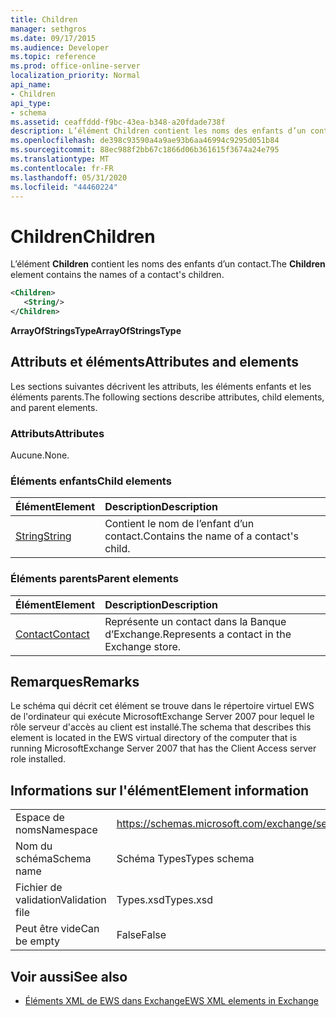 ```yaml
---
title: Children
manager: sethgros
ms.date: 09/17/2015
ms.audience: Developer
ms.topic: reference
ms.prod: office-online-server
localization_priority: Normal
api_name:
- Children
api_type:
- schema
ms.assetid: ceaffddd-f9bc-43ea-b348-a20fdade738f
description: L’élément Children contient les noms des enfants d’un contact.
ms.openlocfilehash: de398c93590a4a9ae93b6aa46994c9295d051b84
ms.sourcegitcommit: 88ec988f2bb67c1866d06b361615f3674a24e795
ms.translationtype: MT
ms.contentlocale: fr-FR
ms.lasthandoff: 05/31/2020
ms.locfileid: "44460224"
---
```

# <a name="children"></a><span data-ttu-id="857a5-103">Children</span><span class="sxs-lookup"><span data-stu-id="857a5-103">Children</span></span>

<span data-ttu-id="857a5-104">L’élément **Children** contient les noms des enfants d’un contact.</span><span class="sxs-lookup"><span data-stu-id="857a5-104">The **Children** element contains the names of a contact's children.</span></span> 
  
```xml
<Children>
   <String/>
</Children>
```

 <span data-ttu-id="857a5-105">**ArrayOfStringsType**</span><span class="sxs-lookup"><span data-stu-id="857a5-105">**ArrayOfStringsType**</span></span>
## <a name="attributes-and-elements"></a><span data-ttu-id="857a5-106">Attributs et éléments</span><span class="sxs-lookup"><span data-stu-id="857a5-106">Attributes and elements</span></span>

<span data-ttu-id="857a5-107">Les sections suivantes décrivent les attributs, les éléments enfants et les éléments parents.</span><span class="sxs-lookup"><span data-stu-id="857a5-107">The following sections describe attributes, child elements, and parent elements.</span></span>
  
### <a name="attributes"></a><span data-ttu-id="857a5-108">Attributs</span><span class="sxs-lookup"><span data-stu-id="857a5-108">Attributes</span></span>

<span data-ttu-id="857a5-109">Aucune.</span><span class="sxs-lookup"><span data-stu-id="857a5-109">None.</span></span>
  
### <a name="child-elements"></a><span data-ttu-id="857a5-110">Éléments enfants</span><span class="sxs-lookup"><span data-stu-id="857a5-110">Child elements</span></span>

|<span data-ttu-id="857a5-111">**Élément**</span><span class="sxs-lookup"><span data-stu-id="857a5-111">**Element**</span></span>|<span data-ttu-id="857a5-112">**Description**</span><span class="sxs-lookup"><span data-stu-id="857a5-112">**Description**</span></span>|
|:-----|:-----|
|[<span data-ttu-id="857a5-113">String</span><span class="sxs-lookup"><span data-stu-id="857a5-113">String</span></span>](string.md) <br/> |<span data-ttu-id="857a5-114">Contient le nom de l’enfant d’un contact.</span><span class="sxs-lookup"><span data-stu-id="857a5-114">Contains the name of a contact's child.</span></span>  <br/> |
   
### <a name="parent-elements"></a><span data-ttu-id="857a5-115">Éléments parents</span><span class="sxs-lookup"><span data-stu-id="857a5-115">Parent elements</span></span>

|<span data-ttu-id="857a5-116">**Élément**</span><span class="sxs-lookup"><span data-stu-id="857a5-116">**Element**</span></span>|<span data-ttu-id="857a5-117">**Description**</span><span class="sxs-lookup"><span data-stu-id="857a5-117">**Description**</span></span>|
|:-----|:-----|
|[<span data-ttu-id="857a5-118">Contact</span><span class="sxs-lookup"><span data-stu-id="857a5-118">Contact</span></span>](contact.md) <br/> |<span data-ttu-id="857a5-119">Représente un contact dans la Banque d’Exchange.</span><span class="sxs-lookup"><span data-stu-id="857a5-119">Represents a contact in the Exchange store.</span></span>  <br/> |
   
## <a name="remarks"></a><span data-ttu-id="857a5-120">Remarques</span><span class="sxs-lookup"><span data-stu-id="857a5-120">Remarks</span></span>

<span data-ttu-id="857a5-121">Le schéma qui décrit cet élément se trouve dans le répertoire virtuel EWS de l'ordinateur qui exécute MicrosoftExchange Server 2007 pour lequel le rôle serveur d'accès au client est installé.</span><span class="sxs-lookup"><span data-stu-id="857a5-121">The schema that describes this element is located in the EWS virtual directory of the computer that is running MicrosoftExchange Server 2007 that has the Client Access server role installed.</span></span>
  
## <a name="element-information"></a><span data-ttu-id="857a5-122">Informations sur l'élément</span><span class="sxs-lookup"><span data-stu-id="857a5-122">Element information</span></span>

|||
|:-----|:-----|
|<span data-ttu-id="857a5-123">Espace de noms</span><span class="sxs-lookup"><span data-stu-id="857a5-123">Namespace</span></span>  <br/> |https://schemas.microsoft.com/exchange/services/2006/types  <br/> |
|<span data-ttu-id="857a5-124">Nom du schéma</span><span class="sxs-lookup"><span data-stu-id="857a5-124">Schema name</span></span>  <br/> |<span data-ttu-id="857a5-125">Schéma Types</span><span class="sxs-lookup"><span data-stu-id="857a5-125">Types schema</span></span>  <br/> |
|<span data-ttu-id="857a5-126">Fichier de validation</span><span class="sxs-lookup"><span data-stu-id="857a5-126">Validation file</span></span>  <br/> |<span data-ttu-id="857a5-127">Types.xsd</span><span class="sxs-lookup"><span data-stu-id="857a5-127">Types.xsd</span></span>  <br/> |
|<span data-ttu-id="857a5-128">Peut être vide</span><span class="sxs-lookup"><span data-stu-id="857a5-128">Can be empty</span></span>  <br/> |<span data-ttu-id="857a5-129">False</span><span class="sxs-lookup"><span data-stu-id="857a5-129">False</span></span>  <br/> |
   
## <a name="see-also"></a><span data-ttu-id="857a5-130">Voir aussi</span><span class="sxs-lookup"><span data-stu-id="857a5-130">See also</span></span>



- [<span data-ttu-id="857a5-131">Éléments XML de EWS dans Exchange</span><span class="sxs-lookup"><span data-stu-id="857a5-131">EWS XML elements in Exchange</span></span>](ews-xml-elements-in-exchange.md)

